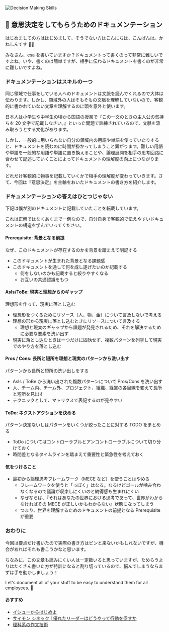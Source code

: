 ![Decision Making Skills](/img/posts/2020/decision-making-skills.jpg)

## 📝 意思決定をしてもらうためのドキュメンテーション

はじめましての方ははじめまして。そうでない方はこんにちは、こんばんは。かねしんです 👨‍💻

みなさん、esa を書いていますか？ドキュメントって書くのって非常に難しいですよね。いや、書くのは簡単ですが、相手に伝わるドキュメントを書くのが非常に難しいですよね。

### ドキュメンテーションはスキルの一つ

同じ領域で仕事をしている人へのドキュメントは文脈を読んでくれるので大体は伝わります。しかし、領域外の人はそもそもの文脈を理解していないので、客観的に書かれていない文章を理解するのに頭を意外と使います。

日本人は小学生や中学生の頃から国語の授業で『この一文のときの主人公の気持ちを 20 文字で記載しなさい。』といった問題で訓練されているので、文脈を汲み取ろうとする文化があります。

しかし、一般的に用いられない自分の領域内の用語や単語を使っていたりすると、ドキュメントを読むのに時間が掛かってしまうこと繋がります。難しい用語や単語を一般的な用語や単語に置き換えることや、論理展開を相手の思考回路に合わせて記述していくことによってドキュメントの理解度の向上につながります。

どれだけ客観的に物事を記載していくかで相手の理解度が変わっていきます。さて、今回は『意思決定』を主軸をおいたドキュメントの書き方を紹介します。

### ドキュメンテーションの答えはひとつじゃない

下記は僕が別のドキュメントに記載していたことを転載しています。

これは正解ではなくあくまで一例なので、自分自身で客観的で伝えやすいドキュメントの構造を学んでいってください。

#### Prerequisite: 背景となる前提

なぜ、このドキュメントが存在するのかを背景を踏まえて明記する

- このドキュメントが生まれた背景となる課題感
- このドキュメントを通して何を成し遂げたいのか記載する
  - 何をしないのかも記載すると絞りやすくなる
  - お互いの共通認識をもつ

#### AsIs/ToBe: 現実と理想からのギャップ

理想形を作って、現実に落とし込む

- 理想形をつくるためにリソース（人、物、金）について言及しないで考える
- 理想の形から現実に落とし込むときにリソースについて言及する
  - 理想と現実のギャップから課題が発見されるため、それを解決するために必要な要素を洗い出す
- 現実に落とし込むときは一つだけに固執せず、複数パターンを列挙して現実でのやり方を落とし込む

#### Pros / Cons: 長所と短所を理想と現実のパターンから洗い出す

パターンから長所と短所の洗い出しをする

- AsIs / ToBe から洗い出された複数パターンについて Pros/Cons を洗い出す
- 人、チーム内、チーム外、プロジェクト、組織、経営の各目線を変えて長所と短所を見出す
- テクニックとして、マトリクスで表記するのが見やすい

#### ToDo: ネクストアクションを決める

パターン決定ないしはパターンをいくつか絞ったことに対する TODO をまとめる

- ToDo についてはコントローラブルとアンコントローラブルについて切り分けておく
- 時間差となるタイムラインを踏まえて重要性と緊急性を考えておく

#### 気をつけること

- 最初から論理思考フレームワーク（MECE など）を使うことはやめる
  - フレームワークを使うと「っぽく」はなる。なるけどゴールが噛み合わなくなるので議論が収束しにくいのと納得感も生まれにくい
  - なぜならば、『それはあなたの世界における思考であって、世界がわからなければその MECE が正しいかもわからない』状態になってしまう
  - つまり、世界を理解するためのドキュメントの前提となる Prerequisite が重要

### おわりに

今回は要点だけ書いたので実際の書き方はピンと来ないかもしれないですが、機会があればそれも書こうかなと思います。

ちなみに、この文章も読みにくい人は一定数いると思っていますが、ためらうよりはたくさん書いた方が特訓になると割り切っているので、悩んでしまうならまずは手を動かしましょう！

Let's document all of your stuff to be easy to understand them for all employees. 📝

#### おすすめ

- [イシューからはじめよ](https://www.amazon.co.jp/dp/B00MTL340G)
- [サイモン シネック | 優れたリーダーはどうやって行動を促すか](https://www.ted.com/talks/simon_sinek_how_great_leaders_inspire_action?language=ja)
- [理科系の作文技術](https://www.amazon.co.jp/dp/B01MDLGE9O)
